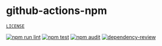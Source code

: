 # github-actions-npm

[`LICENSE`](./LICENSE.md)

[![npm run lint](https://github.com/percebus/github-actions-npm/actions/workflows/npm_run_lint.yml/badge.svg)](https://github.com/percebus/github-actions-npm/actions/workflows/npm_run_lint.yml) [![npm test](https://github.com/percebus/github-actions-npm/actions/workflows/npm_test.yml/badge.svg)](https://github.com/percebus/github-actions-npm/actions/workflows/npm_test.yml) [![npm audit](https://github.com/percebus/github-actions-npm/actions/workflows/npm_audit.yml/badge.svg)](https://github.com/percebus/github-actions-npm/actions/workflows/npm_audit.yml) [![dependency-review](https://github.com/percebus/github-actions-npm/actions/workflows/pull_request.yml/badge.svg)](https://github.com/percebus/github-actions-npm/actions/workflows/pull_request.yml)
